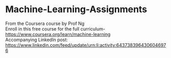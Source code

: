 # Machine-Learning-Assignments
From the Coursera course by Prof Ng </br>
Enroll in this free course for the full curriculum- https://www.coursera.org/learn/machine-learning
</br>Accompanying LinkedIn post: https://www.linkedin.com/feed/update/urn:li:activity:6437383964306046976
